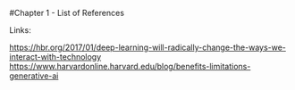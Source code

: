 #Chapter 1 - List of References

Links:

https://hbr.org/2017/01/deep-learning-will-radically-change-the-ways-we-interact-with-technology
https://www.harvardonline.harvard.edu/blog/benefits-limitations-generative-ai
